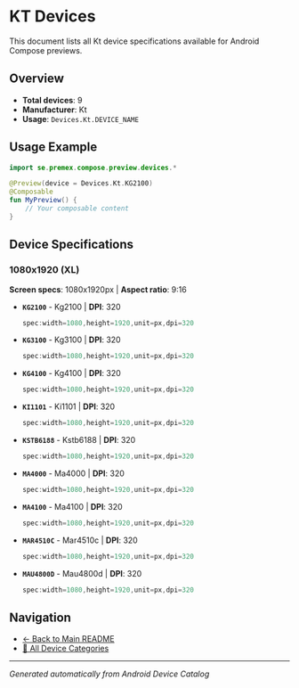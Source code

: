# KT Devices

This document lists all Kt device specifications available for Android Compose previews.

## Overview

- **Total devices**: 9
- **Manufacturer**: Kt
- **Usage**: `Devices.Kt.DEVICE_NAME`

## Usage Example

```kotlin
import se.premex.compose.preview.devices.*

@Preview(device = Devices.Kt.KG2100)
@Composable
fun MyPreview() {
    // Your composable content
}
```

## Device Specifications

### 1080x1920 (XL)

**Screen specs**: 1080x1920px | **Aspect ratio**: 9:16

- **`KG2100`** - Kg2100 | **DPI**: 320
  ```kotlin
  spec:width=1080,height=1920,unit=px,dpi=320
  ```

- **`KG3100`** - Kg3100 | **DPI**: 320
  ```kotlin
  spec:width=1080,height=1920,unit=px,dpi=320
  ```

- **`KG4100`** - Kg4100 | **DPI**: 320
  ```kotlin
  spec:width=1080,height=1920,unit=px,dpi=320
  ```

- **`KI1101`** - Ki1101 | **DPI**: 320
  ```kotlin
  spec:width=1080,height=1920,unit=px,dpi=320
  ```

- **`KSTB6188`** - Kstb6188 | **DPI**: 320
  ```kotlin
  spec:width=1080,height=1920,unit=px,dpi=320
  ```

- **`MA4000`** - Ma4000 | **DPI**: 320
  ```kotlin
  spec:width=1080,height=1920,unit=px,dpi=320
  ```

- **`MA4100`** - Ma4100 | **DPI**: 320
  ```kotlin
  spec:width=1080,height=1920,unit=px,dpi=320
  ```

- **`MAR4510C`** - Mar4510c | **DPI**: 320
  ```kotlin
  spec:width=1080,height=1920,unit=px,dpi=320
  ```

- **`MAU4800D`** - Mau4800d | **DPI**: 320
  ```kotlin
  spec:width=1080,height=1920,unit=px,dpi=320
  ```

## Navigation

- [← Back to Main README](../../README.md)
- [📱 All Device Categories](../README.md)

---
*Generated automatically from Android Device Catalog*
